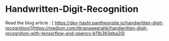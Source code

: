 # Handwritten-Digit-Recognition

Read the blog article : [ https://dev-hashr.pantheonsite.io/handwritten-digit-recognition/](https://medium.com/@ranaweerahk/handwritten-digit-recognition-with-tensorflow-and-opencv-b11b393eba20)

